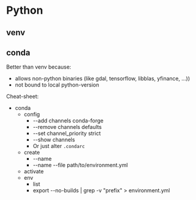 # Python

## venv


## conda
Better than venv because:
- allows non-python binaries (like gdal, tensorflow, libblas, yfinance, ...))
- not bound to local python-version

Cheat-sheet:
- conda
  - config
    - --add channels conda-forge
    - --remove channels defaults
    - --set channel_priority strict
    - --show channels
    - Or just alter `.condarc`
  - create 
    - --name <new-env-name>
    - --name <new-env-name> --file path/to/environment.yml
  - activate <env-name>
  - env 
    - list
    - export --no-builds | grep -v "prefix" > environment.yml
